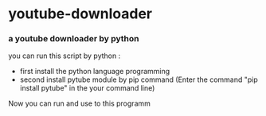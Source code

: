 # youtube-downloader
<h3>a youtube downloader by python</h3>
you can run this script by python : 
<ul>
<li>first install the python language programming</li>
<li>second install pytube module by pip command (Enter the command "pip install pytube" in the your command line)</li>
</ul>
Now you can run and use to this programm
<!--
<h3>you can downloading releases too</h3>
-->
